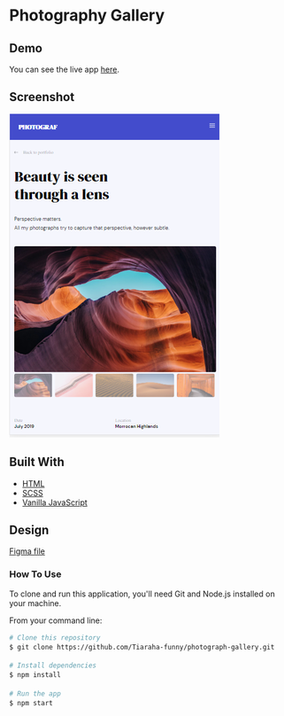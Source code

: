 # Photography Gallery

## Demo

You can see the live app [here](https://front-end-final-peta.netlify.app/).

## Screenshot
![home image](./photograph.png)

## Built With
- [HTML](https://www.w3schools.com/html/html_basic.asp)
- [SCSS](https://sass-lang.com/guide)
- [Vanilla JavaScript](https://developer.mozilla.org/en-US/docs/Web/JavaScript)

## Design

[Figma file](https://www.figma.com/file/VgF87mULloYb7HZ1EMCRzU/Laaqiq-1-Portfolio-detail-Responsive?node-id=0%3A1)

### How To Use

To clone and run this application, you'll need Git and Node.js installed on your machine. 

From your command line:

```bash
# Clone this repository
$ git clone https://github.com/Tiaraha-funny/photograph-gallery.git

# Install dependencies
$ npm install

# Run the app
$ npm start

```
